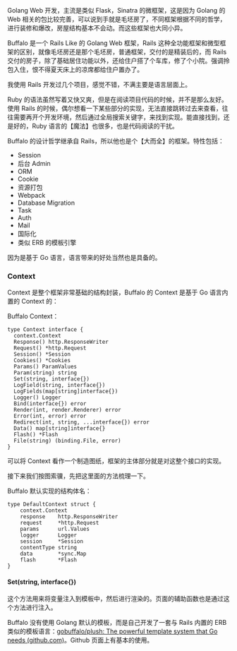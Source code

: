 Golang Web 开发，主流是类似 Flask，Sinatra 的微框架，这是因为 Golang 的 Web 相关的包比较完善，可以说到手就是毛坯房了，不同框架根据不同的哲学，进行装修和爆改，房屋结构基本不会动。而这些框架也大同小异。



Buffalo 是一个 Rails Like 的 Golang Web 框架，Rails 这种全功能框架和微型框架的区别，就像毛坯房还是那个毛坯房，普通框架，交付的是精装后的，而 Rails 交付的房子，除了基础居住功能以外，还给住户搭了个车库，修了个小院。强调拎包入住，恨不得夏天床上的凉席都给住户置办了。



我使用 Rails 开发过几个项目，感觉不错，不满主要是语言层面上。



Ruby 的语法虽然写着又快又爽，但是在阅读项目代码的时候，并不是那么友好。使用 Rails 的时候，偶尔想看一下某些部分的实现，无法直接跳转过去来查看，往往需要再开个开发环境，然后通过全局搜索关键字，来找到实现。能直接找到，还是好的，Ruby 语言的【魔法】也很多，也是代码阅读的干扰。



Buffalo 的设计哲学继承自 Rails，所以他也是个【大而全】的框架。特性包括：



- Session
- 后台 Admin
- ORM
- Cookie
- 资源打包
- Webpack
- Database Migration
- Task
- Auth
- Mail
- 国际化
- 类似 ERB 的模板引擎



因为是基于 Go 语言，语言带来的好处当然也是具备的。



### Context



Context 是整个框架非常基础的结构封装，Buffalo 的 Context 是基于 Go 语言内置的 Context 的：



Buffalo Context：



```
type Context interface {
  context.Context
  Response() http.ResponseWriter
  Request() *http.Request
  Session() *Session
  Cookies() *Cookies
  Params() ParamValues
  Param(string) string
  Set(string, interface{})
  LogField(string, interface{})
  LogFields(map[string]interface{})
  Logger() Logger
  Bind(interface{}) error
  Render(int, render.Renderer) error
  Error(int, error) error
  Redirect(int, string, ...interface{}) error
  Data() map[string]interface{}
  Flash() *Flash
  File(string) (binding.File, error)
}
```



可以将 Context 看作一个制造图纸，框架的主体部分就是对这整个接口的实现。



接下来我们按图索骥，先把这里面的方法梳理一下。



Buffalo 默认实现的结构体名：



```
type DefaultContext struct {
	context.Context
	response    http.ResponseWriter
	request     *http.Request
	params      url.Values
	logger      Logger
	session     *Session
	contentType string
	data        *sync.Map
	flash       *Flash
}
```





#### Set(string, interface{})



这个方法用来将变量注入到模板中，然后进行渲染的。页面的辅助函数也是通过这个方法进行注入。



Buffalo 没有使用 Golang 默认的模板，而是自己开发了一套与 Rails 内置的 ERB 类似的模板语言：[gobuffalo/plush: The powerful template system that Go needs (github.com)](https://github.com/gobuffalo/plush)。Github 页面上有基本的使用。





